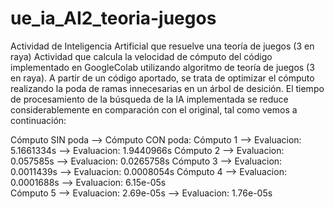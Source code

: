 # ue_ia_AI2_teoria-juegos
Actividad de Inteligencia Artificial que resuelve una teoría de juegos (3 en raya)
Actividad que calcula la velocidad de cómputo del código implementado en GoogleColab utilizando algoritmo de teoría de juegos (3 en raya). 
A partir de un código aportado, se trata de optimizar el cómputo realizando la poda de ramas innecesarias en un árbol de desición. 
El tiempo de procesamiento de la búsqueda de la IA implementada se reduce considerablemente en comparación con el original, tal como vemos a continuación:

Cómputo SIN poda                        -->     Cómputo CON poda:
Cómputo 1 --> Evaluacion: 5.1661334s    -->     Evaluacion: 1.9440966s
Cómputo 2 --> Evaluacion: 0.057585s     -->     Evaluacion: 0.0265758s
Cómputo 3 --> Evaluacion: 0.0011439s    -->     Evaluacion: 0.0008054s
Cómputo 4 --> Evaluacion: 0.0001688s    -->     Evaluacion: 6.15e-05s    
Cómputo 5 --> Evaluacion: 2.69e-05s     -->     Evaluacion: 1.76e-05s 
